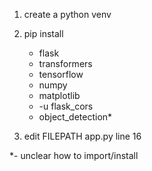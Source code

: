 1. create a python venv
2. pip install

   - flask
   - transformers
   - tensorflow
   - numpy
   - matplotlib
   - -u flask_cors
   - object_detection\*

3. edit FILEPATH app.py line 16

\*- unclear how to import/install
